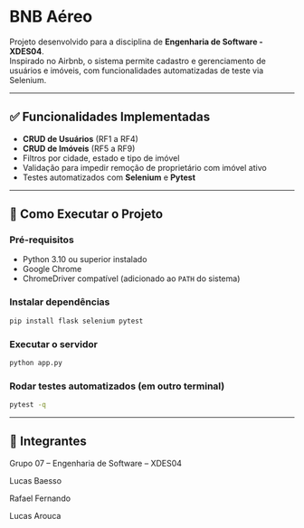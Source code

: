# BNB Aéreo

Projeto desenvolvido para a disciplina de **Engenharia de Software - XDES04**.  
Inspirado no Airbnb, o sistema permite cadastro e gerenciamento de usuários e imóveis, com funcionalidades automatizadas de teste via Selenium.

---

## ✅ Funcionalidades Implementadas

- **CRUD de Usuários** (RF1 a RF4)
- **CRUD de Imóveis** (RF5 a RF9)
- Filtros por cidade, estado e tipo de imóvel
- Validação para impedir remoção de proprietário com imóvel ativo
- Testes automatizados com **Selenium** e **Pytest**

---

## 🚀 Como Executar o Projeto

### Pré-requisitos
- Python 3.10 ou superior instalado
- Google Chrome
- ChromeDriver compatível (adicionado ao `PATH` do sistema)

### Instalar dependências
```bash
pip install flask selenium pytest
```

### Executar o servidor
```bash
python app.py
```

### Rodar testes automatizados (em outro terminal)
```bash
pytest -q
```

---

## 👥 Integrantes
Grupo 07 – Engenharia de Software – XDES04

Lucas Baesso

Rafael Fernando

Lucas Arouca
